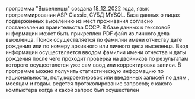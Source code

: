 программа "Выселенцы" создана 18_12_2022 года, язык программирования ASP Classic, СУБД MYSQL. 
База данных о лицах подверженных выселению из мест проживания согласно постановления правительства СССР. 
В базе данных к текстовой информации может быть прикреплен PDF файл из личного дела выселенца. 
Поиск осуществляется по фамилии имени отчеству дате рождения или по номеру архивного или личного дела выселенца. 
Ввод информации осуществляется вводом фамилии имени отчества и даты рождения после чего проходит проверка на двойников
по результатам которого осуществлется уже сам ввод или корректировка записи. 
В программе можно получить статистическую информацию по национальности, полу,корректировок или введенных записей по дням , месяцам и годам.
ведется протоколирование запросов; с какого компьютера когда и какой запрос был осушествлен
